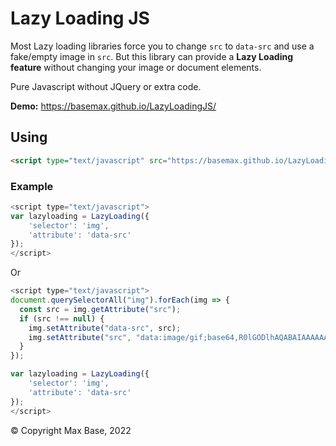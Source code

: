 # Lazy Loading JS

Most Lazy loading libraries force you to change `src` to `data-src` and use a fake/empty image in `src`. But this library can provide a **Lazy Loading feature** without changing your image or document elements.

Pure Javascript without JQuery or extra code.

**Demo:** https://basemax.github.io/LazyLoadingJS/

## Using

```html
<script type="text/javascript" src="https://basemax.github.io/LazyLoadingJS/lazyloading.js"></script>
```

### Example

```javascript
<script type="text/javascript">
var lazyloading = LazyLoading({
    'selector': 'img',
    'attribute': 'data-src'
});
</script>
```

Or

```javascript
<script type="text/javascript">
document.querySelectorAll("img").forEach(img => {
  const src = img.getAttribute("src");
  if (src !== null) {
    img.setAttribute("data-src", src);
    img.setAttribute("src", "data:image/gif;base64,R0lGODlhAQABAIAAAAAAAP///yH5BAEAAAAALAAAAAABAAEAAAIBRAA7");
  }
});

var lazyloading = LazyLoading({
    'selector': 'img',
    'attribute': 'data-src'
});
</script>
```

© Copyright Max Base, 2022
